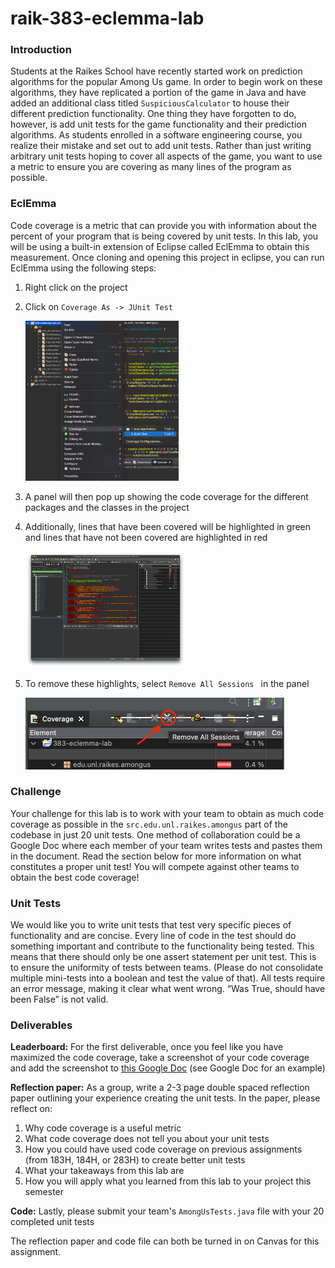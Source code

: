 # raik-383-eclemma-lab
### Introduction

Students at the Raikes School have recently started work on prediction algorithms for the popular Among Us game. In order to begin work on these algorithms, they have replicated a portion of the game in Java and have added an additional class titled `SuspiciousCalculator` to house their different prediction functionality. One thing they have forgotten to do, however, is add unit tests for the game functionality and their prediction algorithms. As students enrolled in a software engineering course, you realize their mistake and set out to add unit tests. Rather than just writing arbitrary unit tests hoping to cover all aspects of the game, you want to use a metric to ensure you are covering as many lines of the program as possible.

### EclEmma

Code coverage is a metric that can provide you with information about the percent of your program that is being covered by unit tests. In this lab, you will be using a built-in extension of Eclipse called EclEmma to obtain this measurement. Once cloning and opening this project in eclipse, you can run EclEmma using the following steps:

1. Right click on the project

2. Click on `Coverage As -> JUnit Test`

   <img src="../images/Step2.png" alt="Screenshot showing how to run EclEmma" style="zoom:25%;" />

3. A panel will then pop up showing the code coverage for the different packages and the classes in the project

4. Additionally, lines that have been covered will be highlighted in green and lines that have not been covered are highlighted in red

   <img src="../images/Step4.png" alt="Screenshot showing code coverage percents and red/green lines" style="zoom:25%;" />

5. To remove these highlights, select `Remove All Sessions ` in the panel

   <img src="../images/Step5.png" alt="Screenshot showing button for removing all sessions" style="zoom:50%;" />

### Challenge

Your challenge for this lab is to work with your team to obtain as much code coverage as possible in the `src.edu.unl.raikes.amongus` part of the codebase in just 20 unit tests. One method of collaboration could be a Google Doc where each member of your team writes tests and pastes them in the document.
Read the section below for more information on what constitutes a proper unit test!
You will compete against other teams to obtain the best code coverage!

### Unit Tests

We would like you to write unit tests that test very specific pieces of functionality and are concise. Every line of code in the test should do something important and contribute to the functionality being tested. This means that there should only be one assert statement per unit test. This is to ensure the uniformity of tests between teams. (Please do not consolidate multiple mini-tests into a boolean and test the value of that). All tests require an error message, making it clear what went wrong. “Was True, should have been False” is not valid.

### Deliverables

**Leaderboard:** For the first deliverable, once you feel like you have maximized the code coverage, take a screenshot of your code coverage and add the screenshot to [this Google Doc](https://docs.google.com/document/d/1yeSXUBekgRyrwFzWLNS9xvkz7n97-l3lDbMstK5P1PE/edit?usp=sharing) (see Google Doc for an example)



**Reflection paper:** As a group, write a 2-3 page double spaced reflection paper outlining your experience creating the unit tests. In the paper, please reflect on:

1. Why code coverage is a useful metric
2. What code coverage does not tell you about your unit tests
3. How you could have used code coverage on previous assignments (from 183H, 184H, or 283H) to create better unit tests
4. What your takeaways from this lab are
5. How you will apply what you learned from this lab to your project this semester



**Code:** Lastly, please submit your team's `AmongUsTests.java` file with your 20 completed unit tests



The reflection paper and code file can both be turned in on Canvas for this assignment.